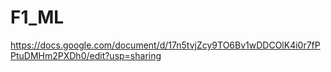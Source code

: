 # F1_ML

https://docs.google.com/document/d/17n5tvjZcy9TO6Bv1wDDCOlK4i0r7fPPtuDMHm2PXDh0/edit?usp=sharing
